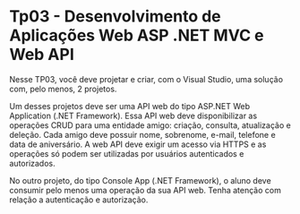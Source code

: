 # Tp03 - Desenvolvimento de Aplicações Web ASP .NET MVC e Web API
 
Nesse TP03, você deve projetar e criar, com o Visual Studio, uma solução com, pelo menos, 2 projetos.<br />

Um desses projetos deve ser uma API web do tipo ASP.NET Web Application (.NET Framework). Essa API web deve disponibilizar as operações CRUD para uma entidade amigo: criação, consulta, atualização e deleção. Cada amigo deve possuir nome, sobrenome, e-mail, telefone e data de aniversário. A web API deve exigir um acesso via HTTPS e as operações só podem ser utilizadas por usuários autenticados e autorizados.<br />

No outro projeto, do tipo Console App (.NET Framework), o aluno deve consumir pelo menos uma operação da sua API web. Tenha atenção com relação a autenticação e autorização.<br />

